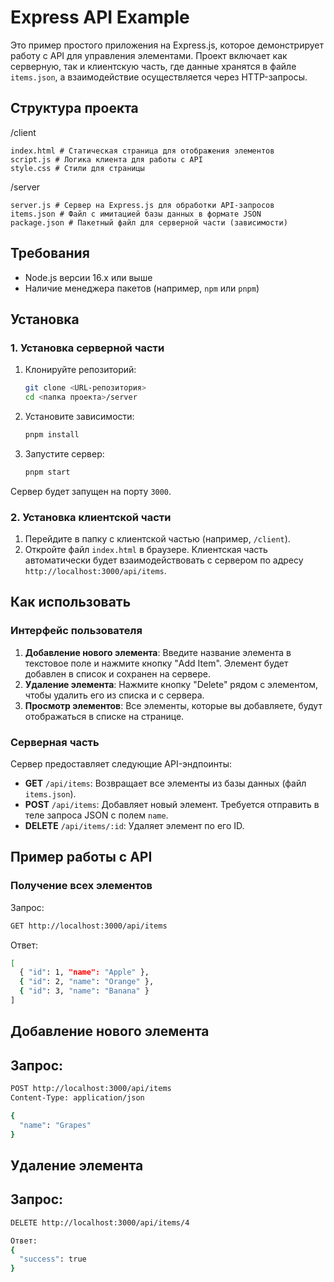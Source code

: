 # Express API Example

Это пример простого приложения на Express.js, которое демонстрирует работу с API для управления элементами. Проект включает как серверную, так и клиентскую часть, где данные хранятся в файле `items.json`, а взаимодействие осуществляется через HTTP-запросы.

## Структура проекта

/client

    index.html # Статическая страница для отображения элементов
    script.js # Логика клиента для работы с API
    style.css # Стили для страницы

/server

    server.js # Сервер на Express.js для обработки API-запросов
    items.json # Файл с имитацией базы данных в формате JSON
    package.json # Пакетный файл для серверной части (зависимости)


## Требования

- Node.js версии 16.x или выше
- Наличие менеджера пакетов (например, `npm` или `pnpm`)

## Установка

### 1. Установка серверной части

1. Клонируйте репозиторий:
    ```bash
    git clone <URL-репозитория>
    cd <папка проекта>/server
    ```

2. Установите зависимости:
    ```bash
    pnpm install
    ```

3. Запустите сервер:
    ```bash
    pnpm start
    ```

Сервер будет запущен на порту `3000`.

### 2. Установка клиентской части

1. Перейдите в папку с клиентской частью (например, `/client`).
2. Откройте файл `index.html` в браузере. Клиентская часть автоматически будет взаимодействовать с сервером по адресу `http://localhost:3000/api/items`.

## Как использовать

### Интерфейс пользователя

1. **Добавление нового элемента**: Введите название элемента в текстовое поле и нажмите кнопку "Add Item". Элемент будет добавлен в список и сохранен на сервере.
2. **Удаление элемента**: Нажмите кнопку "Delete" рядом с элементом, чтобы удалить его из списка и с сервера.
3. **Просмотр элементов**: Все элементы, которые вы добавляете, будут отображаться в списке на странице.

### Серверная часть

Сервер предоставляет следующие API-эндпоинты:

- **GET** `/api/items`: Возвращает все элементы из базы данных (файл `items.json`).
- **POST** `/api/items`: Добавляет новый элемент. Требуется отправить в теле запроса JSON с полем `name`.
- **DELETE** `/api/items/:id`: Удаляет элемент по его ID.

## Пример работы с API

### Получение всех элементов

Запрос:
```bash
GET http://localhost:3000/api/items
```
Ответ:

```bash
[
  { "id": 1, "name": "Apple" },
  { "id": 2, "name": "Orange" },
  { "id": 3, "name": "Banana" }
]
```

## Добавление нового элемента

## Запрос:

```bash
POST http://localhost:3000/api/items
Content-Type: application/json

{
  "name": "Grapes"
}
```

## Удаление элемента

## Запрос:
```bash
DELETE http://localhost:3000/api/items/4
```
```bash
Ответ:
{
  "success": true
}
```